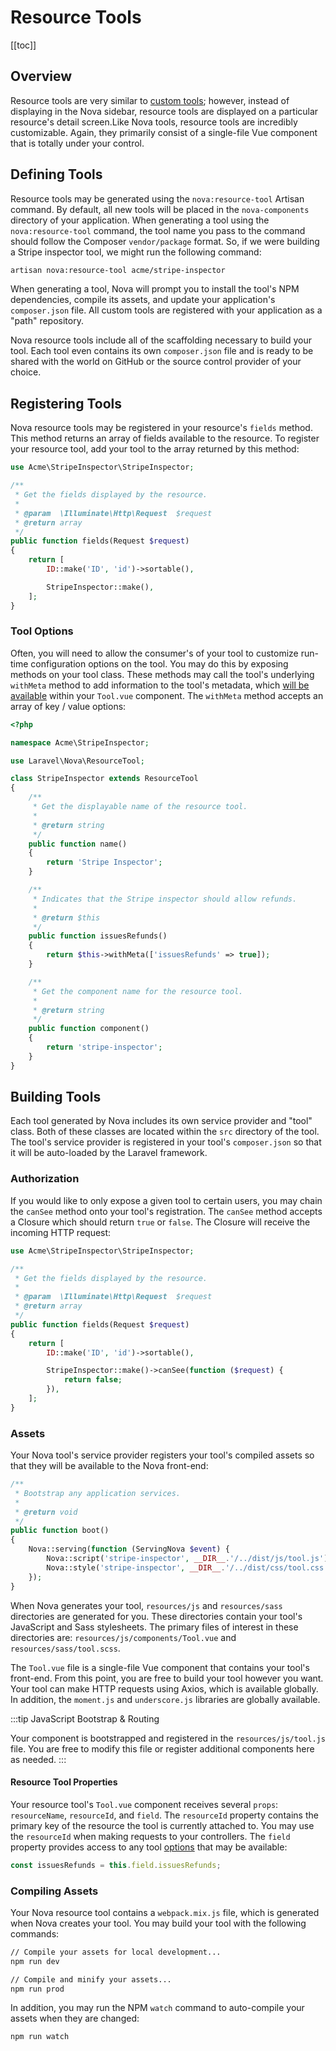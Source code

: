 # Resource Tools

[[toc]]

## Overview

Resource tools are very similar to [custom tools](./tools.md); however, instead of displaying in the Nova sidebar, resource tools are displayed on a particular resource's detail screen.Like Nova tools, resource tools are incredibly customizable. Again, they primarily consist of a single-file Vue component that is totally under your control.

## Defining Tools

Resource tools may be generated using the `nova:resource-tool` Artisan command. By default, all new tools will be placed in the `nova-components` directory of your application. When generating a tool using the `nova:resource-tool` command, the tool name you pass to the command should follow the Composer `vendor/package` format. So, if we were building a Stripe inspector tool, we might run the following command:

```sh
artisan nova:resource-tool acme/stripe-inspector
```

When generating a tool, Nova will prompt you to install the tool's NPM dependencies, compile its assets, and update your application's `composer.json` file. All custom tools are registered with your application as a "path" repository.

Nova resource tools include all of the scaffolding necessary to build your tool. Each tool even contains its own `composer.json` file and is ready to be shared with the world on GitHub or the source control provider of your choice.

## Registering Tools

Nova resource tools may be registered in your resource's `fields` method. This method returns an array of fields available to the resource. To register your resource tool, add your tool to the array returned by this method:

```php
use Acme\StripeInspector\StripeInspector;

/**
 * Get the fields displayed by the resource.
 *
 * @param  \Illuminate\Http\Request  $request
 * @return array
 */
public function fields(Request $request)
{
    return [
        ID::make('ID', 'id')->sortable(),

        StripeInspector::make(),
    ];
}
```

### Tool Options

Often, you will need to allow the consumer's of your tool to customize run-time configuration options on the tool. You may do this by exposing methods on your tool class. These methods may call the tool's underlying `withMeta` method to add information to the tool's metadata, which [will be available](#resource-tool-properties) within your `Tool.vue` component. The `withMeta` method accepts an array of key / value options:

```php
<?php

namespace Acme\StripeInspector;

use Laravel\Nova\ResourceTool;

class StripeInspector extends ResourceTool
{
    /**
     * Get the displayable name of the resource tool.
     *
     * @return string
     */
    public function name()
    {
        return 'Stripe Inspector';
    }

    /**
     * Indicates that the Stripe inspector should allow refunds.
     *
     * @return $this
     */
    public function issuesRefunds()
    {
        return $this->withMeta(['issuesRefunds' => true]);
    }

    /**
     * Get the component name for the resource tool.
     *
     * @return string
     */
    public function component()
    {
        return 'stripe-inspector';
    }
}
```

## Building Tools

Each tool generated by Nova includes its own service provider and "tool" class. Both of these classes are located within the `src` directory of the tool. The tool's service provider is registered in your tool's `composer.json` so that it will be auto-loaded by the Laravel framework.

### Authorization

If you would like to only expose a given tool to certain users, you may chain the `canSee` method onto your tool's registration. The `canSee` method accepts a Closure which should return `true` or `false`. The Closure will receive the incoming HTTP request:

```php
use Acme\StripeInspector\StripeInspector;

/**
 * Get the fields displayed by the resource.
 *
 * @param  \Illuminate\Http\Request  $request
 * @return array
 */
public function fields(Request $request)
{
    return [
        ID::make('ID', 'id')->sortable(),

        StripeInspector::make()->canSee(function ($request) {
            return false;
        }),
    ];
}
```

### Assets

Your Nova tool's service provider registers your tool's compiled assets so that they will be available to the Nova front-end:

```php
/**
 * Bootstrap any application services.
 *
 * @return void
 */
public function boot()
{
    Nova::serving(function (ServingNova $event) {
        Nova::script('stripe-inspector', __DIR__.'/../dist/js/tool.js');
        Nova::style('stripe-inspector', __DIR__.'/../dist/css/tool.css');
    });
}
```

When Nova generates your tool, `resources/js` and `resources/sass` directories are generated for you. These directories contain your tool's JavaScript and Sass stylesheets. The primary files of interest in these directories are: `resources/js/components/Tool.vue` and `resources/sass/tool.scss`.

The `Tool.vue` file is a single-file Vue component that contains your tool's front-end. From this point, you are free to build your tool however you want. Your tool can make HTTP requests using Axios, which is available globally. In addition, the `moment.js` and `underscore.js` libraries are globally available.

:::tip JavaScript Bootstrap & Routing

Your component is bootstrapped and registered in the `resources/js/tool.js` file. You are free to modify this file or register additional components here as needed.
:::

#### Resource Tool Properties

Your resource tool's `Tool.vue` component receives several `props`: `resourceName`, `resourceId`, and `field`. The `resourceId` property contains the primary key of the resource the tool is currently attached to. You may use the `resourceId` when making requests to your controllers. The `field` property provides access to any tool [options](#tool-options) that may be available:

```js
const issuesRefunds = this.field.issuesRefunds;
```

### Compiling Assets

Your Nova resource tool contains a `webpack.mix.js` file, which is generated when Nova creates your tool. You may build your tool with the following commands:

```sh
// Compile your assets for local development...
npm run dev

// Compile and minify your assets...
npm run prod
```

In addition, you may run the NPM `watch` command to auto-compile your assets when they are changed:

```sh
npm run watch
```
